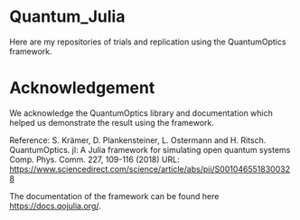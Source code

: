 # Quantum_Julia
Here are my repositories of trials and replication using the QuantumOptics framework.

# Acknowledgement

We acknowledge the QuantumOptics library and documentation which helped us demonstrate the result using the framework. 

Reference: S. Krämer, D. Plankensteiner, L. Ostermann and H. Ritsch. QuantumOptics. jl: A Julia framework for simulating open quantum systems Comp. Phys. Comm. 227, 109-116 (2018)
URL: https://www.sciencedirect.com/science/article/abs/pii/S0010465518300328

The documentation of the framework can be found here https://docs.qojulia.org/.
